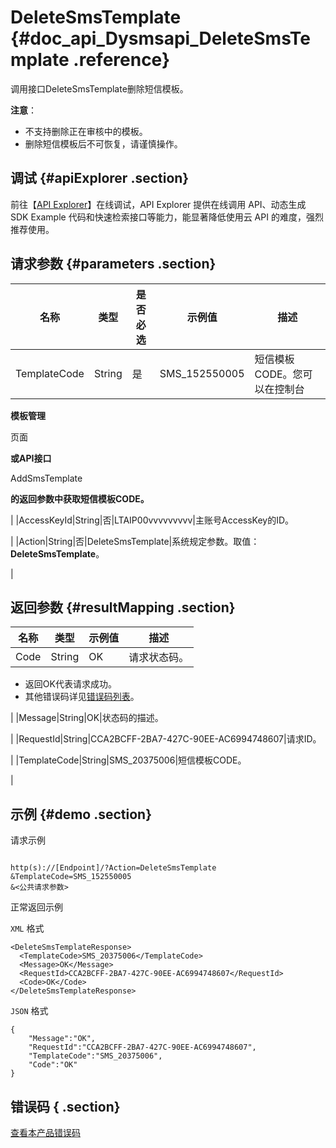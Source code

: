 # DeleteSmsTemplate {#doc_api_Dysmsapi_DeleteSmsTemplate .reference}

调用接口DeleteSmsTemplate删除短信模板。

**注意**：

-   不支持删除正在审核中的模板。
-   删除短信模板后不可恢复，请谨慎操作。

## 调试 {#apiExplorer .section}

前往【[API Explorer](https://api.aliyun.com/#product=Dysmsapi&api=DeleteSmsTemplate)】在线调试，API Explorer 提供在线调用 API、动态生成 SDK Example 代码和快速检索接口等能力，能显著降低使用云 API 的难度，强烈推荐使用。

## 请求参数 {#parameters .section}

|名称|类型|是否必选|示例值|描述|
|--|--|----|---|--|
|TemplateCode|String|是|SMS\_152550005|短信模板CODE。您可以在控制台

**模板管理**

页面

**或API接口**

AddSmsTemplate

**的返回参数中获取短信模板CODE。**

|
|AccessKeyId|String|否|LTAIP00vvvvvvvvv|主账号AccessKey的ID。

 |
|Action|String|否|DeleteSmsTemplate|系统规定参数。取值：**DeleteSmsTemplate**。

 |

## 返回参数 {#resultMapping .section}

|名称|类型|示例值|描述|
|--|--|---|--|
|Code|String|OK|请求状态码。

 -   返回OK代表请求成功。
-   其他错误码详见[错误码列表](~~101346~~)。

 |
|Message|String|OK|状态码的描述。

 |
|RequestId|String|CCA2BCFF-2BA7-427C-90EE-AC6994748607|请求ID。

 |
|TemplateCode|String|SMS\_20375006|短信模板CODE。

 |

## 示例 {#demo .section}

请求示例

``` {#request_demo}

http(s)://[Endpoint]/?Action=DeleteSmsTemplate
&TemplateCode=SMS_152550005
&<公共请求参数>

```

正常返回示例

`XML` 格式

``` {#xml_return_success_demo}
<DeleteSmsTemplateResponse>
  <TemplateCode>SMS_20375006</TemplateCode>
  <Message>OK</Message>
  <RequestId>CCA2BCFF-2BA7-427C-90EE-AC6994748607</RequestId>
  <Code>OK</Code>
</DeleteSmsTemplateResponse>

```

`JSON` 格式

``` {#json_return_success_demo}
{
	"Message":"OK",
	"RequestId":"CCA2BCFF-2BA7-427C-90EE-AC6994748607",
	"TemplateCode":"SMS_20375006",
	"Code":"OK"
}
```

## 错误码 { .section}

[查看本产品错误码](https://error-center.aliyun.com/status/product/Dysmsapi)

